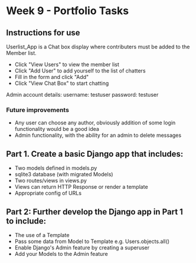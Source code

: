 # Week 9 - Portfolio Tasks

## Instructions for use

Userlist_App is a Chat box display where contributers must be added to the Member list.
- Click "View Users" to view the member list
- Click "Add User" to add yourself to the list of chatters
- Fill in the form and click "Add"
- Click "View Chat Box" to start chatting

Admin account details:
username: testuser
password: testuser

### Future improvements

- Any user can choose any author, obviously addition of some login functionality would be a good idea
- Admin functionality, with the ability for an admin to delete messages

## Part 1. Create a basic Django app that includes:

- Two models defined in models.py
- sqlite3 database (with migrated Models)
- Two routes/views in views.py
- Views can return HTTP Response or render a template
- Appropriate config of URLs

## Part 2: Further develop the Django app in Part 1 to include:

- The use of a Template
- Pass some data from Model to Template e.g. Users.objects.all()
- Enable Django's Admin feature by creating a superuser
- Add your Models to the Admin feature
